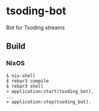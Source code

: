 # tsoding-bot
Bot for Tsoding streams

## Build

### NixOS

```console
$ nix-shell
$ rebar3 compile
$ rebar3 shell
> application:start(tsoding_bot).
...
> application:stop(tsoding_bot).
```
